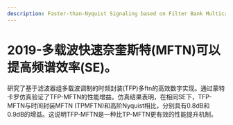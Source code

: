 ```yaml
---
description: Faster-than-Nyquist Signaling based on Filter Bank Multicarrier Modulation
---
```


# 2019-多载波快速奈奎斯特(MFTN)可以提高频谱效率(SE)。

研究了基于滤波器组多载波调制的时频封装(TFP)多ftn的高效数字实现。通过蒙特卡罗仿真验证了TFP-MFTN的性能增益。仿真结果表明，在相同SE下，TFP-MFTN与时间封装MFTN (TPMFTN)和高阶Nyquist相比，分别具有0.8dB和0.9dB的增益。这说明TFP-MFTN是一种比TP-MFTN更有效的性能提升机制。
